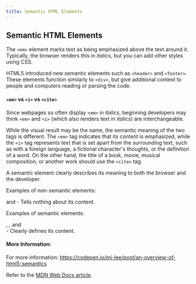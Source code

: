 ```yaml
---
title: Semantic HTML Elements
---
```


## Semantic HTML Elements
The `<em>` element marks text as being emphasized above the text around it. Typically, the browser renders this in *italics*, but you can add other styles using CSS.

HTML5 introduced new semantic elements such as `<header>` and `<footer>`. These elements function similarly to `<div>`, but give additional context to people and computers reading or parsing the code.

#### `<em>` vs `<i>` vs `<cite>`
Since webpages so often display `<em>` in *italics*, beginning developers may think `<em>` and `<i>` (which also renders text in *italics*) are interchangeable.

While the visual result may be the same, the semantic meaning of the two tags is different. The `<em>` tag indicates that its content is emphasized, while the `<i>` tag represents text that is set apart from the surrounding text, such as with a foreign language, a fictional character's thoughts, or the definition of a word. On the other hand, the title of a book, movie, musical composition, or another work should use the `<cite>` tag.

A semantic element clearly describes its meaning to both the browser and the developer.

Examples of non-semantic elements: <div> and <span> - Tells nothing about its content.

Examples of semantic elements: <form>, <table>, and <article> - Clearly defines its content.

#### More Information:
For more information: https://codepen.io/mi-lee/post/an-overview-of-html5-semantics

Refer to the [MDN Web Docs article](https://developer.mozilla.org/en-US/docs/Web/HTML/Element/em).
